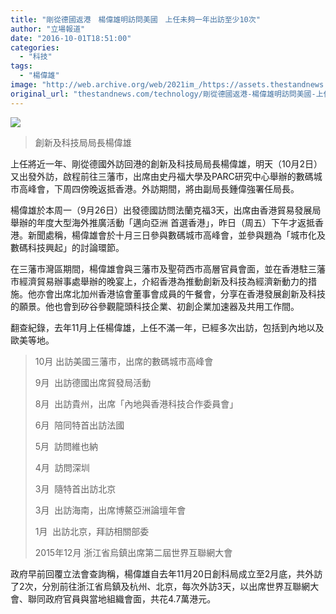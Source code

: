 ```yaml
---
title: "剛從德國返港　楊偉雄明訪問美國　上任未夠一年出訪至少10次"
author: "立場報道"
date: "2016-10-01T18:51:00"
categories:
  - "科技"
tags:
  - "楊偉雄"
image: "http://web.archive.org/web/2021im_/https://assets.thestandnews.com/media/photos/yeung111_VQ5M4.png"
original_url: "thestandnews.com/technology/剛從德國返港-楊偉雄明訪問美國-上任未夠一年出訪至少10次"
---
```

![](http://web.archive.org/web/2021im_/https://assets.thestandnews.com/media/photos/yeung111_VQ5M4.png)
> 創新及科技局局長楊偉雄

上任將近一年、剛從德國外訪回港的創新及科技局局長楊偉雄，明天（10月2日）又出發外訪，啟程前往三藩市，出席由史丹福大學及PARC研究中心舉辦的數碼城巿高峰會，下周四傍晚返抵香港。外訪期間，將由副局長鍾偉強署任局長。

楊偉雄於本周一（9月26日）出發德國訪問法蘭克福3天，出席由香港貿易發展局舉辦的年度大型海外推廣活動「邁向亞洲 首選香港」，昨日（周五）下午才返抵香港。新聞處稱，楊偉雄會於十月三日參與數碼城巿高峰會，並參與題為「城市化及數碼科技興起」的討論環節。

在三藩巿灣區期間，楊偉雄會與三藩巿及聖荷西市高層官員會面，並在香港駐三藩市經濟貿易辦事處舉辦的晚宴上，介紹香港為推動創新及科技為經濟新動力的措施。他亦會出席北加州香港協會董事會成員的午餐會，分享在香港發展創新及科技的願景。他也會到矽谷參觀龍頭科技企業、初創企業加速器及共用工作間。

翻查紀錄，去年11月上任楊偉雄，上任不滿一年，已經多次出訪，包括到內地以及歐美等地。

> 10月 出訪美國三藩市，出席的數碼城巿高峰會
> 
> 9月  出訪德國出席貿發局活動
> 
> 8月  出訪貴州，出席「內地與香港科技合作委員會」
> 
> 6月  陪同特首出訪法國
> 
> 5月  訪問維也納
> 
> 4月  訪問深圳
> 
> 3月  隨特首出訪北京
> 
> 3月  出訪海南，出席博鰲亞洲論壇年會
> 
> 1月  出訪北京，拜訪相關部委
> 
> 2015年12月 浙江省烏鎮出席第二屆世界互聯網大會

政府早前回覆立法會查詢稱，楊偉雄自去年11月20日創科局成立至2月底，共外訪了2次，分別前往浙江省烏鎮及杭州、北京，每次外訪3天，以出席世界互聯網大會、聯同政府官員與當地組織會面，共花4.7萬港元。